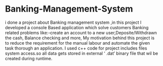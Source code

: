 # Banking-Management-System
i done a project about Banking management system ,in this project I developed a console Based application which solve customers Banking related problems like:-create an account to a new user,Deposite/Withdrawn the cash, Balance checking and more, My motivation behind this project is to reduce the requirement for the manual labour and automate the given task thorough an application. I used c++ code for project includes files system access.so all data gets stored in external ‘ .dat’ binary file that wil be created during runtime.
